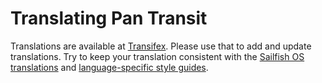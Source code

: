 Translating Pan Transit
=======================

Translations are available at [Transifex][1]. Please use that to add and
update translations. Try to keep your translation consistent with the
[Sailfish OS translations][2] and [language-specific style guides][3].

[1]: https://www.transifex.com/otsaloma/pan-transit/
[2]: https://sailfishos.org/wiki/Translate_the_OS
[3]: https://sailfishos.org/wiki/Translate_the_OS#Style
